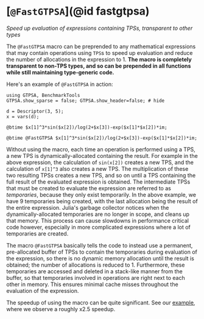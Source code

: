 # [`@FastGTPSA`](@id fastgtpsa)
*Speed up evaluation of expressions containing TPSs, transparent to other types*

The `@FastGTPSA` macro can be preprended to any mathematical expressions that may contain operations using `TPS`s to speed up evaluation and reduce the number of allocations in the expression to 1. **The macro is completely transparent to non-TPS types, and so can be prepended in all functions while still maintaining type-generic code.**

Here's an example of `@FastGTPSA` in action:

```@repl
using GTPSA, BenchmarkTools
GTPSA.show_sparse = false; GTPSA.show_header=false; # hide

d = Descriptor(3, 5);
x = vars(d);

@btime $x[1]^3*sin($x[2])/log(2+$x[3])-exp($x[1]*$x[2])*im;

@btime @FastGTPSA $x[1]^3*sin($x[2])/log(2+$x[3])-exp($x[1]*$x[2])*im;
```

Without using the macro, each time an operation is performed using a TPS, a new TPS is dynamically-allocated containing the result. For example in the above expression, the calculation of `sin(x[2])` creates a new TPS, and the calculation of `x[1]^3` also creates a new TPS. The multiplication of these two resulting TPSs creates a new TPS, and so on until a TPS containing the full result of the evaluated expression is obtained. The intermediate TPSs that must be created to evaluate the expression are referred to as *temporaries*, because they only exist temporarily. In the above example, we have 9 temporaries being created, with the last allocation being the result of the entire expression. Julia's garbage collector notices when the dynamically-allocated temporaries are no longer in scope, and cleans up that memory. This process can cause slowdowns in performance critical code however, especially in more complicated expressions where a lot of temporaries are created.

The macro `@FastGTPSA` basically tells the code to instead use a permanent, pre-allocated buffer of TPSs to contain the temporaries during evaluation of the expression, so there is no dynamic memory allocation until the result is obtained; the number of allocations is reduced to 1. Furthermore, these temporaries are accessed and deleted in a stack-like manner from the buffer, so that temporaries involved in operations are right next to each other in memory. This ensures minimal cache misses throughout the evaluation of the expression.

The speedup of using the macro can be quite significant. See our [example](https://github.com/bmad-sim/GTPSA.jl/blob/main/benchmark/track.jl), where we observe a roughly x2.5 speedup.
